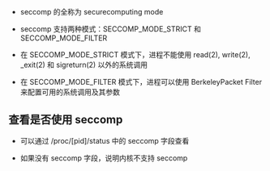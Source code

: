 - seccomp 的全称为 securecomputing mode

- seccomp 支持两种模式：SECCOMP_MODE_STRICT 和 SECCOMP_MODE_FILTER
- 在 SECCOMP_MODE_STRICT 模式下，进程不能使用 read(2), write(2), _exit(2) 和 sigreturn(2) 以外的系统调用
- 在 SECCOMP_MODE_FILTER 模式下，进程可以使用 BerkeleyPacket Filter 来配置可用的系统调用及其参数

## 查看是否使用 seccomp

- 可以通过 /proc/[pid]/status 中的 seccomp 字段查看

- 如果没有 seccomp 字段，说明内核不支持 seccomp
